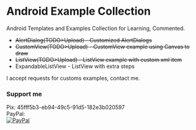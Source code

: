 # Android Example Collection
Android Templates and Examples Collection for Learning, Commented.

<ul>
 <li><s>AlertDialog(TODO>Upload) - Customized AlertDialogs</s></li>
 <li><s>CustomView(TODO>Upload) - CustomView example using Canvas to draw</s></li>
 <li><s>ListView(TODO>Upload) - ListView example with custom xml item</s></li>
 <li>ExpandableListView - ListView with extra steps</li>
</ul>



I accept requests for customs examples, contact me.

### Support me
Pix:
45fff5b3-eb94-49c5-91d5-182e3b020597
<br/>
PayPal:
<br/>
[![PayPal](https://www.paypalobjects.com/en_US/i/btn/btn_donateCC_LG.gif)](https://www.paypal.com/donate/?business=GCFH3VL3RN5YJ&no_recurring=0&item_name=Support&currency_code=BRL)
